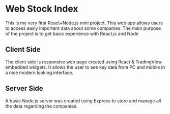 # Web Stock Index
This is my very first React+Node.js mini project. This web app allows users to  access easly important data about some companies. The main purpose of the project is to get basic experience with React.js and Node


## Client Side
The client side is responsive web page created using React & TradingView embedded widgets. It allows the user to see key data from PC and mobile in a nice modern looking interface.

## Server Side
A basic Node.js server was created using Express to store and manage all the data regarding the companies.

